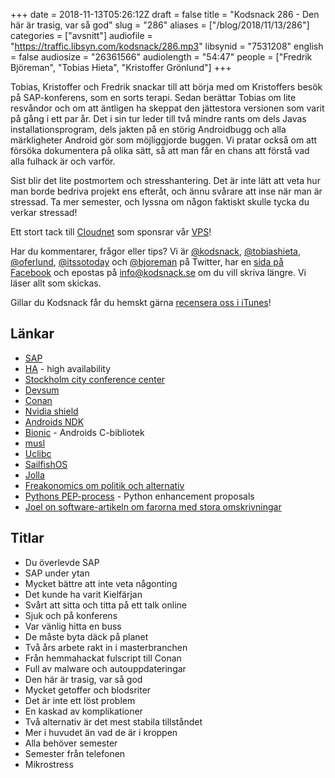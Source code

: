 +++
date = 2018-11-13T05:26:12Z
draft = false
title = "Kodsnack 286 - Den här är trasig, var så god"
slug = "286"
aliases = ["/blog/2018/11/13/286"]
categories = ["avsnitt"]
audiofile = "https://traffic.libsyn.com/kodsnack/286.mp3"
libsynid = "7531208"
english = false
audiosize = "26361566"
audiolength = "54:47"
people = ["Fredrik Björeman", "Tobias Hieta", "Kristoffer Grönlund"]
+++

Tobias, Kristoffer och Fredrik snackar till att börja med om Kristoffers besök på SAP-konferens, som en sorts terapi. Sedan berättar Tobias om lite resvåndor och om att äntligen ha skeppat den jättestora versionen som varit på gång i ett par år. Det i sin tur leder till två mindre rants om dels Javas installationsprogram, dels jakten på en störig Androidbugg och alla märkligheter Android gör som möjliggjorde buggen. Vi pratar också om att försöka dokumentera på olika sätt, så att man får en chans att förstå vad alla fulhack är och varför.

Sist blir det lite postmortem och stresshantering. Det är inte lätt att veta hur man borde bedriva projekt ens efteråt, och ännu svårare att inse när man är stressad. Ta mer semester, och lyssna om någon faktiskt skulle tycka du verkar stressad!

Ett stort tack till [Cloudnet](http://www.cloudnet.se) som sponsrar vår [VPS](http://en.wikipedia.org/wiki/Virtual_private_server)!

Har du kommentarer, frågor eller tips? Vi är [@kodsnack](https://www.twitter.com/kodsnack), [@tobiashieta](https://www.twitter.com/tobiashieta), [@oferlund](https://www.twitter.com/oferlund), [@itssotoday](https://twitter.com/itssotoday) och [@bjoreman](https://www.twitter.com/bjoreman) på Twitter, har en [sida på Facebook](https://www.facebook.com/kodsnack) och epostas på [info@kodsnack.se](mailto:info@kodsnack.se) om du vill skriva längre. Vi läser allt som skickas.

Gillar du Kodsnack får du hemskt gärna [recensera oss i iTunes](http://itunes.apple.com/se/podcast/kodsnack/id561631498?l=en)!

## Länkar ##
* [SAP](https://en.wikipedia.org/wiki/SAP_SE)
* [HA](https://en.wikipedia.org/wiki/High_availability) - high availability
* [Stockholm city conference center](https://www.stoccc.se/)
* [Devsum](https://www.devsum.se/)
* [Conan](https://conan.io/)
* [Nvidia shield](https://www.nvidia.com/en-us/shield/)
* [Androids NDK](https://developer.android.com/ndk/)
* [Bionic](https://en.wikipedia.org/wiki/Bionic_%28software%29) - Androids C-bibliotek
* [musl](https://www.musl-libc.org/intro.html)
* [Uclibc](https://www.uclibc.org/)
* [SailfishOS](https://sailfishos.org/)
* [Jolla](https://en.wikipedia.org/wiki/Jolla_%28smartphone%29)
* [Freakonomics om politik och alternativ](http://freakonomics.com/podcast/politics-industry/)
* [Pythons PEP-process](https://www.python.org/dev/peps/) - Python enhancement proposals
* [Joel on software-artikeln om farorna med stora omskrivningar](https://www.joelonsoftware.com/2000/04/06/things-you-should-never-do-part-i/)

## Titlar ##
* Du överlevde SAP
* SAP under ytan
* Mycket bättre att inte veta någonting
* Det kunde ha varit Kielfärjan
* Svårt att sitta och titta på ett talk online
* Sjuk och på konferens
* Var vänlig hitta en buss
* De måste byta däck på planet
* Två års arbete rakt in i masterbranchen
* Från hemmahackat fulscript till Conan
* Full av malware och autouppdateringar
* Den här är trasig, var så god
* Mycket getoffer och blodsriter 
* Det är inte ett löst problem
* En kaskad av komplikationer
* Två alternativ är det mest stabila tillståndet
* Mer i huvudet än vad de är i kroppen
* Alla behöver semester
* Semester från telefonen
* Mikrostress